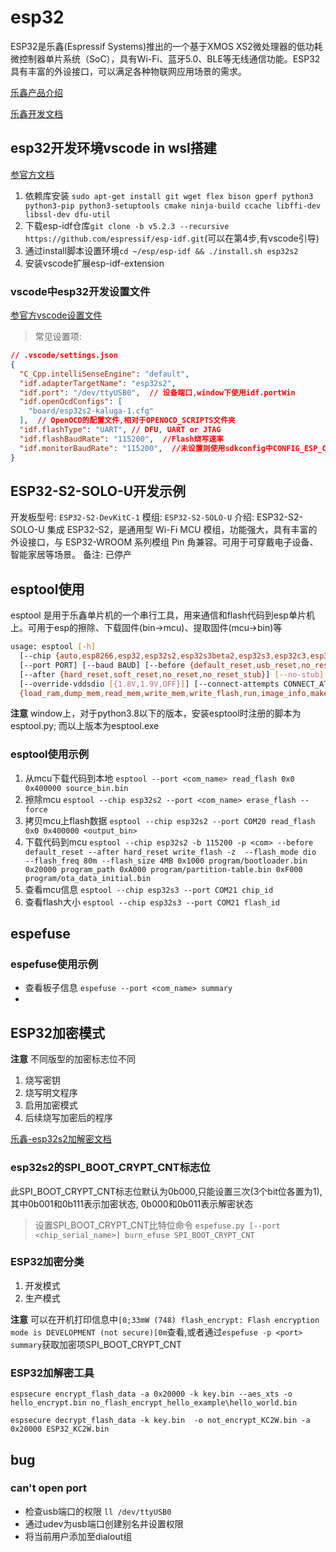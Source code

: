 # esp32
ESP32是乐鑫(Espressif Systems)推出的一个基于XMOS XS2微处理器的低功耗微控制器单片系统（SoC），具有Wi-Fi、蓝牙5.0、BLE等无线通信功能。ESP32具有丰富的外设接口，可以满足各种物联网应用场景的需求。

[乐鑫产品介绍](https://www.espressif.com.cn/zh-hans/products/modules)

[乐鑫开发文档](https://docs.espressif.com/projects/esp-idf/zh_CN/v4.2.3/esp32/)

## esp32开发环境vscode in wsl搭建

[参官方文档](https://github.com/espressif/vscode-esp-idf-extension/blob/master/docs/tutorial/basic_use.md)

1. 依赖库安装 `sudo apt-get install git wget flex bison gperf python3 python3-pip python3-setuptools cmake ninja-build ccache libffi-dev libssl-dev dfu-util`
2. 下载esp-idf仓库`git clone -b v5.2.3 --recursive https://github.com/espressif/esp-idf.git`(可以在第4步,有vscode引导)
3. 通过install脚本设置环境`cd ~/esp/esp-idf && ./install.sh esp32s2`
4. 安装vscode扩展esp-idf-extension

### vscode中esp32开发设置文件

[参官方vscode设置文件](https://github.com/espressif/vscode-esp-idf-extension/blob/master/docs/SETTINGS.md)

> 常见设置项:
```json
// .vscode/settings.json
{
  "C_Cpp.intelliSenseEngine": "default",
  "idf.adapterTargetName": "esp32s2",
  "idf.port": "/dev/ttyUSB0",  // 设备端口,window下使用idf.portWin
  "idf.openOcdConfigs": [
    "board/esp32s2-kaluga-1.cfg"
  ],  // OpenOCD的配置文件,相对于OPENOCD_SCRIPTS文件夹
  "idf.flashType": "UART", // DFU, UART or JTAG
  "idf.flashBaudRate": "115200",  //Flash烧写速率
  "idf.monitorBaudRate": "115200",  //未设置则使用sdkconfig中CONFIG_ESP_CONSOLE_UART_BAUDRATE项
}
```

## ESP32-S2-SOLO-U开发示例

开发板型号: `ESP32-S2-DevKitC-1`
模组: `ESP32-S2-SOLO-U`
介绍: ESP32-S2-SOLO-U 集成 ESP32-S2，是通用型 Wi-Fi MCU 模组，功能强大，具有丰富的外设接口，与 ESP32-WROOM 系列模组 Pin 角兼容。可用于可穿戴电子设备、智能家居等场景。
备注: 已停产

## esptool使用
esptool 是用于乐鑫单片机的一个串行工具，用来通信和flash代码到esp单片机上。可用于esp的擦除、下载固件(bin->mcu)、提取固件(mcu->bin)等
```sh
usage: esptool [-h]
  [--chip {auto,esp8266,esp32,esp32s2,esp32s3beta2,esp32s3,esp32c3,esp32c6beta,esp32h2beta1,esp32h2beta2,esp32c2,esp32c6,esp32h2,esp32p4}]
  [--port PORT] [--baud BAUD] [--before {default_reset,usb_reset,no_reset,no_reset_no_sync}]
  [--after {hard_reset,soft_reset,no_reset,no_reset_stub}] [--no-stub] [--trace]
  [--override-vddsdio [{1.8V,1.9V,OFF}]] [--connect-attempts CONNECT_ATTEMPTS]
  {load_ram,dump_mem,read_mem,write_mem,write_flash,run,image_info,make_image,elf2image,read_mac,chip_id,flash_id,read_flash_status,write_flash_status,read_flash,verify_flash,erase_flash,erase_region,merge_bin,get_security_info,version}
```
**注意** window上，对于python3.8以下的版本，安装esptool时注册的脚本为esptool.py; 而以上版本为esptool.exe

### esptool使用示例

1. 从mcu下载代码到本地 `esptool --port <com_name> read_flash 0x0 0x400000 source_bin.bin`
2. 擦除mcu `esptool --chip esp32s2 --port <com_name> erase_flash --force`
3. 拷贝mcu上flash数据 `esptool --chip esp32s2 --port COM20 read_flash 0x0 0x400000 <output_bin>`
4. 下载代码到mcu `esptool --chip esp32s2 -b 115200 -p <com> --before default_reset --after hard_reset write_flash -z  --flash_mode dio  --flash_freq 80m --flash_size 4MB 0x1000 program/bootloader.bin 0x20000 program_path 0xA000 program/partition-table.bin 0xF000 program/ota_data_initial.bin`
5. 查看mcu信息 `esptool --chip esp32s3 --port COM21 chip_id`
6. 查看flash大小 `esptool --chip esp32s3 --port COM21 flash_id`

## espefuse

### espefuse使用示例

- 查看板子信息 `espefuse --port <com_name> summary`
- 
## ESP32加密模式

**注意** 不同版型的加密标志位不同

1. 烧写密钥
2. 烧写明文程序
3. 启用加密模式
4. 后续烧写加密后的程序

[乐鑫-esp32s2加解密文档](https://docs.espressif.com/projects/esp-idf/zh_CN/release-v5.0/esp32s2/security/flash-encryption.html#id17)

### esp32s2的SPI_BOOT_CRYPT_CNT标志位

此SPI_BOOT_CRYPT_CNT标志位默认为0b000,只能设置三次(3个bit位各置为1), 其中0b001和0b111表示加密状态, 0b000和0b011表示解密状态

> 设置SPI_BOOT_CRYPT_CNT比特位命令 `espefuse.py [--port <chip_serial_name>] burn_efuse SPI_BOOT_CRYPT_CNT`

### ESP32加密分类

1. 开发模式
2. 生产模式

**注意** 可以在开机打印信息中`[0;33mW (748) flash_encrypt: Flash encryption mode is DEVELOPMENT (not secure)[0m`查看,或者通过`espefuse -p <port> summary`获取加密项SPI_BOOT_CRYPT_CNT

### ESP32加解密工具

`espsecure encrypt_flash_data -a 0x20000 -k key.bin --aes_xts -o hello_encrypt.bin no_flash_encrypt_hello_example\hello_world.bin`

`espsecure decrypt_flash_data -k key.bin  -o not_encrypt_KC2W.bin -a 0x20000 ESP32_KC2W.bin`

## bug

### can't open port
- 检查usb端口的权限 `ll /dev/ttyUSB0`
- 通过udev为usb端口创建别名并设置权限
- 将当前用户添加至dialout组
